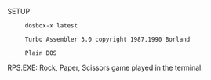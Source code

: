 SETUP:

         dosbox-x latest
         
         Turbo Assembler 3.0 copyright 1987,1990 Borland
      
         Plain DOS




RPS.EXE: Rock, Paper, Scissors game played in the terminal.
